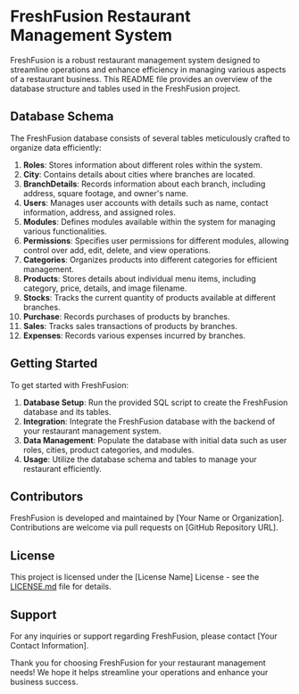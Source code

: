 # FreshFusion Restaurant Management System

FreshFusion is a robust restaurant management system designed to streamline operations and enhance efficiency in managing various aspects of a restaurant business. This README file provides an overview of the database structure and tables used in the FreshFusion project.

## Database Schema

The FreshFusion database consists of several tables meticulously crafted to organize data efficiently:

1. **Roles**: Stores information about different roles within the system.
2. **City**: Contains details about cities where branches are located.
3. **BranchDetails**: Records information about each branch, including address, square footage, and owner's name.
4. **Users**: Manages user accounts with details such as name, contact information, address, and assigned roles.
5. **Modules**: Defines modules available within the system for managing various functionalities.
6. **Permissions**: Specifies user permissions for different modules, allowing control over add, edit, delete, and view operations.
7. **Categories**: Organizes products into different categories for efficient management.
8. **Products**: Stores details about individual menu items, including category, price, details, and image filename.
9. **Stocks**: Tracks the current quantity of products available at different branches.
10. **Purchase**: Records purchases of products by branches.
11. **Sales**: Tracks sales transactions of products by branches.
12. **Expenses**: Records various expenses incurred by branches.

## Getting Started

To get started with FreshFusion:

1. **Database Setup**: Run the provided SQL script to create the FreshFusion database and its tables.
2. **Integration**: Integrate the FreshFusion database with the backend of your restaurant management system.
3. **Data Management**: Populate the database with initial data such as user roles, cities, product categories, and modules.
4. **Usage**: Utilize the database schema and tables to manage your restaurant efficiently.

## Contributors

FreshFusion is developed and maintained by [Your Name or Organization]. Contributions are welcome via pull requests on [GitHub Repository URL].

## License

This project is licensed under the [License Name] License - see the [LICENSE.md](LICENSE.md) file for details.

## Support

For any inquiries or support regarding FreshFusion, please contact [Your Contact Information].

Thank you for choosing FreshFusion for your restaurant management needs! We hope it helps streamline your operations and enhance your business success.
